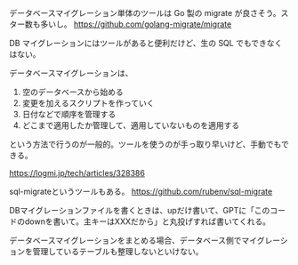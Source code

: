 データベースマイグレーション単体のツールは Go 製の migrate が良さそう。スター数も多いし。
https://github.com/golang-migrate/migrate

DB マイグレーションにはツールがあると便利だけど、生の SQL でもできなくはない。

データベースマイグレーションは、

1. 空のデータベースから始める
2. 変更を加えるスクリプトを作っていく
3. 日付などで順序を管理する
4. どこまで適用したか管理して、適用していないものを適用する

という方法で行うのが一般的。ツールを使うのが手っ取り早いけど、手動でもできる。

https://logmi.jp/tech/articles/328386

sql-migrateというツールもある。
https://github.com/rubenv/sql-migrate

DBマイグレーションファイルを書くときは、upだけ書いて、GPTに「このコードのdownを書いて。主キーはXXXだから」と丸投げすれば書いてくれる。

データベースマイグレーションをまとめる場合、データベース側でマイグレーションを管理しているテーブルも整理しないといけない。
